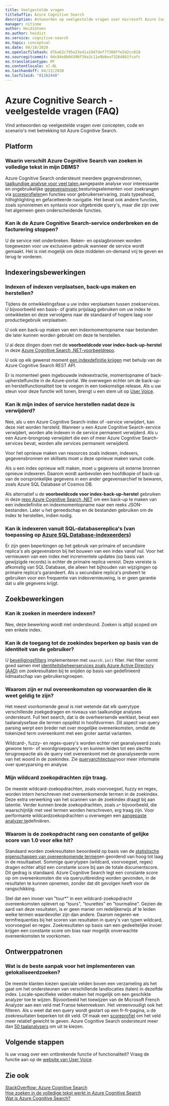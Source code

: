 ```yaml
---
title: Veelgestelde vragen
titleSuffix: Azure Cognitive Search
description: Antwoorden op veelgestelde vragen over microsoft Azure Cognitive Search-service, een door de cloud gehoste zoekservice op Microsoft Azure.
manager: nitinme
author: HeidiSteen
ms.author: heidist
ms.service: cognitive-search
ms.topic: conceptual
ms.date: 04/10/2020
ms.openlocfilehash: d7ba62c795e23e41a1947def77300ffe5d2cc010
ms.sourcegitcommit: 8dc84e8b04390f39a3c11e9b0eaf3264861fcafc
ms.translationtype: MT
ms.contentlocale: nl-NL
ms.lasthandoff: 04/13/2020
ms.locfileid: "81262448"
---
```

# <a name="azure-cognitive-search---frequently-asked-questions-faq"></a>Azure Cognitive Search - veelgestelde vragen (FAQ)

 Vind antwoorden op veelgestelde vragen over concepten, code en scenario's met betrekking tot Azure Cognitive Search.

## <a name="platform"></a>Platform

### <a name="how-is-azure-cognitive-search-different-from-full-text-search-in-my-dbms"></a>Waarin verschilt Azure Cognitive Search van zoeken in volledige tekst in mijn DBMS?

Azure Cognitive Search ondersteunt meerdere gegevensbronnen, [taalkundige analyse voor veel talen,](https://docs.microsoft.com/rest/api/searchservice/language-support)aangepaste analyse voor interessante en ongebruikelijke [gegevensinvoer,](https://docs.microsoft.com/rest/api/searchservice/custom-analyzers-in-azure-search)besturingselementen voor zoekrangen via [scoreprofielen](https://docs.microsoft.com/rest/api/searchservice/add-scoring-profiles-to-a-search-index)en functies voor gebruikerservaring, zoals typeahead, hithighlighting en gefacetteerde navigatie. Het bevat ook andere functies, zoals synoniemen en syntaxis voor uitgebreide query's, maar die zijn over het algemeen geen onderscheidende functies.

### <a name="can-i-pause-azure-cognitive-search-service-and-stop-billing"></a>Kan ik de Azure Cognitive Search-service onderbreken en de facturering stoppen?

U de service niet onderbreken. Reken- en opslagbronnen worden toegewezen voor uw exclusieve gebruik wanneer de service wordt gemaakt. Het is niet mogelijk om deze middelen on-demand vrij te geven en terug te vorderen.

## <a name="indexing-operations"></a>Indexeringsbewerkingen

### <a name="move-backup-and-restore-indexes-or-index-snapshots"></a>Indexen of indexen verplaatsen, back-ups maken en herstellen?

Tijdens de ontwikkelingsfase u uw index verplaatsen tussen zoekservices. U bijvoorbeeld een basis- of gratis prijslaag gebruiken om uw index te ontwikkelen en deze vervolgens naar de standaard of hogere laag voor productiegebruik verplaatsen. 

U ook een back-up maken van een indexmomentopname naar bestanden die later kunnen worden gebruikt om deze te herstellen. 

U al deze dingen doen met de **voorbeeldcode voor index-back-up-herstel** in deze [Azure Cognitive Search .NET-voorbeeldrepo](https://github.com/Azure-Samples/azure-search-dotnet-samples). 

U ook op elk gewenst moment [een indexdefinitie krijgen](https://docs.microsoft.com/rest/api/searchservice/get-index) met behulp van de Azure Cognitive Search REST API.

Er is momenteel geen ingebouwde indexextractie, momentopname of back-upherstelfunctie in de Azure-portal. We overwegen echter om de back-up- en herstelfunctionaliteit toe te voegen in een toekomstige release. Als u uw steun voor deze functie wilt tonen, brengt u een stem uit op [User Voice](https://feedback.azure.com/forums/263029-azure-search/suggestions/8021610-backup-snapshot-of-index).

### <a name="can-i-restore-my-index-or-service-once-it-is-deleted"></a>Kan ik mijn index of service herstellen nadat deze is verwijderd?

Nee, als u een Azure Cognitive Search-index of -service verwijdert, kan deze niet worden hersteld. Wanneer u een Azure Cognitive Search-service verwijdert, worden alle indexen in de service permanent verwijderd. Als u een Azure-brongroep verwijdert die een of meer Azure Cognitive Search-services bevat, worden alle services permanent verwijderd.  

Voor het opnieuw maken van resources zoals indexen, indexers, gegevensbronnen en skillsets moet u deze opnieuw maken vanuit code. 

Als u een index opnieuw wilt maken, moet u gegevens uit externe bronnen opnieuw indexeren. Daarom wordt aanbevolen een hoofdkopie of back-up van de oorspronkelijke gegevens in een ander gegevensarchief te bewaren, zoals Azure SQL Database of Cosmos DB.

Als alternatief u de **voorbeeldcode voor index-back-up-herstel** gebruiken in deze [repo Azure Cognitive Search .NET](https://github.com/Azure-Samples/azure-search-dotnet-samples) om een back-up te maken van een indexdefinitie en indexmomentopname naar een reeks JSON-bestanden. Later u het gereedschap en de bestanden gebruiken om de index te herstellen, indien nodig.  

### <a name="can-i-index-from-sql-database-replicas-applies-to-azure-sql-database-indexers"></a>Kan ik indexeren vanuit SQL-databasereplica's (van toepassing op [Azure SQL Database-indexeerders)](https://docs.microsoft.com/azure/search/search-howto-connecting-azure-sql-database-to-azure-search-using-indexers)

Er zijn geen beperkingen op het gebruik van primaire of secundaire replica's als gegevensbron bij het bouwen van een index vanaf nul. Voor het vernieuwen van een index met incrementele updates (op basis van gewijzigde records) is echter de primaire replica vereist. Deze vereiste is afkomstig van SQL Database, die alleen het bijhouden van wijzigingen op primaire replica's garandeert. Als u secundaire replica's probeert te gebruiken voor een frequentie van indexvernieuwing, is er geen garantie dat u alle gegevens krijgt.

## <a name="search-operations"></a>Zoekbewerkingen

### <a name="can-i-search-across-multiple-indexes"></a>Kan ik zoeken in meerdere indexen?

Nee, deze bewerking wordt niet ondersteund. Zoeken is altijd scoped om een enkele index.

### <a name="can-i-restrict-search-index-access-by-user-identity"></a>Kan ik de toegang tot de zoekindex beperken op basis van de identiteit van de gebruiker?

U [beveiligingsfilters](https://docs.microsoft.com/azure/search/search-security-trimming-for-azure-search) implementeren met `search.in()` filter. Het filter vormt goed samen met [identiteitsbeheerservices zoals Azure Active Directory (AAD)](https://docs.microsoft.com/azure/search/search-security-trimming-for-azure-search-with-aad) om zoekresultaten bij te snijden op basis van gedefinieerd lidmaatschap van gebruikersgroepen.

### <a name="why-are-there-zero-matches-on-terms-i-know-to-be-valid"></a>Waarom zijn er nul overeenkomsten op voorwaarden die ik weet geldig te zijn?

Het meest voorkomende geval is niet wetende dat elk querytype verschillende zoekgedragen en niveaus van taalkundige analyses ondersteunt. Full text search, dat is de overheersende werklast, bevat een taalanalysefase die termen opsplitst in hoofdvormen. Dit aspect van query parsing werpt een breder net over mogelijke overeenkomsten, omdat de tokenized term overeenkomt met een groter aantal varianten.

Wildcard-, fuzzy- en regex-query's worden echter niet geanalyseerd zoals gewone term- of woordgroepquery's en kunnen leiden tot een slechte terugroepactie als de query niet overeenkomt met de geanalyseerde vorm van het woord in de zoekindex. Zie [queryarchitectuur](https://docs.microsoft.com/azure/search/search-lucene-query-architecture)voor meer informatie over queryparsing en analyse.

### <a name="my-wildcard-searches-are-slow"></a>Mijn wildcard zoekopdrachten zijn traag.

De meeste wildcard-zoekopdrachten, zoals voorvoegsel, fuzzy en regex, worden intern herschreven met overeenkomende termen in de zoekindex. Deze extra verwerking van het scannen van de zoekindex draagt bij aan latentie. Verder kunnen brede zoekopdrachten, zoals `a*` bijvoorbeeld, die waarschijnlijk met veel termen worden herschreven, erg traag zijn. Voor performante wildcardzoekopdrachten u overwegen een [aangepaste analyzer te](https://docs.microsoft.com/rest/api/searchservice/custom-analyzers-in-azure-search)definiëren.

### <a name="why-is-the-search-rank-a-constant-or-equal-score-of-10-for-every-hit"></a>Waarom is de zoekopdracht rang een constante of gelijke score van 1.0 voor elke hit?

Standaard worden zoekresultaten beoordeeld op basis van de [statistische eigenschappen van overeenkomende termen](search-lucene-query-architecture.md#stage-4-scoring)en geordend van hoog tot laag in de resultaatset. Sommige querytypen (wildcard, voorvoegsel, regex) dragen echter altijd een constante score bij aan de totale documentscore. Dit gedrag is standaard. Azure Cognitive Search legt een constante score op om overeenkomsten die via queryuitbreiding worden gevonden, in de resultaten te kunnen opnemen, zonder dat dit gevolgen heeft voor de rangschikking.

Stel dat een invoer van "tour*" in een wildcard-zoekopdracht overeenkomsten oplevert op "tours", "tourettes" en "tourmaline". Gezien de aard van deze resultaten, is er geen manier om redelijkerwijs af te leiden welke termen waardevoller zijn dan andere. Daarom negeren we termfrequenties bij het scoren van resultaten in query's van typen wildcard, voorvoegsel en regex. Zoekresultaten op basis van een gedeeltelijke invoer krijgen een constante score om bias naar mogelijk onverwachte overeenkomsten te voorkomen.

## <a name="design-patterns"></a>Ontwerppatronen

### <a name="what-is-the-best-approach-for-implementing-localized-search"></a>Wat is de beste aanpak voor het implementeren van gelokaliseerdzoeken?

De meeste klanten kiezen speciale velden boven een verzameling als het gaat om het ondersteunen van verschillende landlocaties (talen) in dezelfde index. Locale-specifieke velden maken het mogelijk om een geschikte analyzer toe te wijzen. Bijvoorbeeld het toewijzen van de Microsoft French Analyzer aan een veld met Franse tekenreeksen. Het vereenvoudigt ook het filteren. Als u weet dat een query wordt gestart op een fr-fr-pagina, u de zoekresultaten beperken tot dit veld. Of maak een [scoreprofiel](https://docs.microsoft.com/rest/api/searchservice/add-scoring-profiles-to-a-search-index) om het veld meer relatief gewicht te geven. Azure Cognitive Search ondersteunt meer dan [50 taalanalysers](https://docs.microsoft.com/azure/search/search-language-support) om uit te kiezen.

## <a name="next-steps"></a>Volgende stappen

Is uw vraag over een ontbrekende functie of functionaliteit? Vraag de functie aan op de [website van User Voice](https://feedback.azure.com/forums/263029-azure-search).

## <a name="see-also"></a>Zie ook

 [StackOverflow: Azure Cognitive Search](https://stackoverflow.com/questions/tagged/azure-search)   
 [Hoe zoeken in de volledige tekst werkt in Azure Cognitive Search](search-lucene-query-architecture.md)  
 [Wat is Azure Cognitive Search?](search-what-is-azure-search.md)
